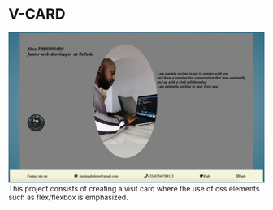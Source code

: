 # V-CARD

![visit card](images/readme.png)
This  project consists of creating a visit card where the use of css elements such as flex/flexbox is emphasized. 